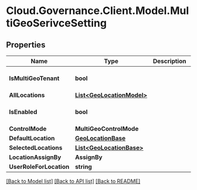 # Cloud.Governance.Client.Model.MultiGeoSerivceSetting
## Properties

Name | Type | Description | Notes
------------ | ------------- | ------------- | -------------
**IsMultiGeoTenant** | **bool** |  | [optional] [default to false]
**AllLocations** | [**List&lt;GeoLocationModel&gt;**](GeoLocationModel.md) |  | [optional] 
**IsEnabled** | **bool** |  | [optional] [default to false]
**ControlMode** | **MultiGeoControlMode** |  | [optional] 
**DefaultLocation** | [**GeoLocationBase**](GeoLocationBase.md) |  | [optional] 
**SelectedLocations** | [**List&lt;GeoLocationBase&gt;**](GeoLocationBase.md) |  | [optional] 
**LocationAssignBy** | **AssignBy** |  | [optional] 
**UserRoleForLocation** | **string** |  | [optional] 

[[Back to Model list]](../README.md#documentation-for-models) [[Back to API list]](../README.md#documentation-for-api-endpoints) [[Back to README]](../README.md)

